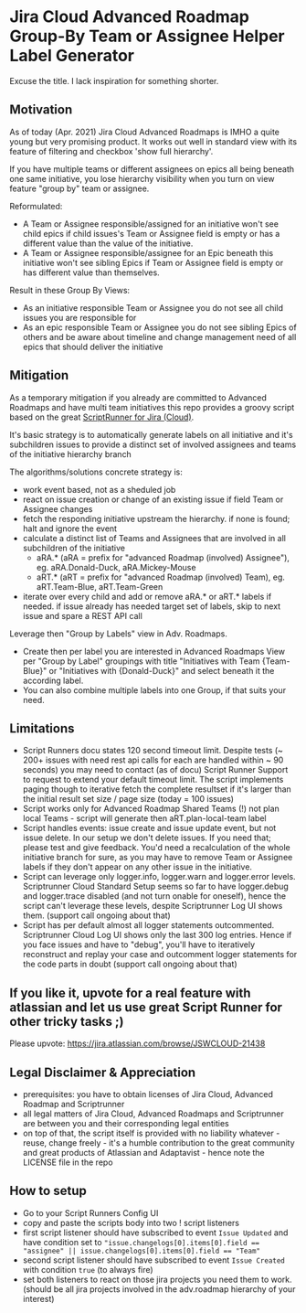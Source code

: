 # Jira Cloud Advanced Roadmap Group-By Team or Assignee Helper Label Generator
Excuse the title. I lack inspiration for something shorter.

## Motivation
As of today (Apr. 2021) Jira Cloud Advanced Roadmaps is IMHO a quite young but very promising product.
It works out well in standard view with its feature of filtering and checkbox 'show full hierarchy'.

If you have multiple teams or different assignees on epics all being beneath one same initiative, you lose hierarchy visibility when you turn on view feature "group by" team or assignee.

Reformulated:
* A Team or Assignee responsible/assigned for an initiative won't see child epics if child issues's Team or Assignee field is empty or has a different value than the value of the initiative.
* A Team or Assignee responsible/assignee for an Epic beneath this initiative won't see sibling Epics if Team or Assignee field is empty or has different value than themselves.

Result in these Group By Views:
* As an initiative responsible Team or Assignee you do not see all child issues you are responsible for
* As an epic responsible Team or Assignee you do not see sibling Epics of others and be aware about timeline and change management need of all epics that should deliver the initiative

## Mitigation
As a temporary mitigation if you already are committed to Advanced Roadmaps and have multi team initiatives this repo provides a groovy script based on the great [ScriptRunner for Jira (Cloud)](https://marketplace.atlassian.com/apps/6820/scriptrunner-for-jira?hosting=cloud&tab=overview).

It's basic strategy is to automatically generate labels on all initiative and it's subchildren issues to provide a distinct set of involved assignees and teams of the initiative hierarchy branch

The algorithms/solutions concrete strategy is:
* work event based, not as a sheduled job
* react on issue creation or change of an existing issue if field Team or Assignee changes
* fetch the responding initiative upstream the hierarchy. if none is found; halt and ignore the event
* calculate a distinct list of Teams and Assignees that are involved in all subchildren of the initiative
  * aRA.* (aRA = prefix for "advanced Roadmap (involved) Assignee"), eg. aRA.Donald-Duck, aRA.Mickey-Mouse
  * aRT.* (aRT = prefix for "advanced Roadmap (involved) Team), eg. aRT.Team-Blue, aRT.Team-Green
* iterate over every child and add or remove aRA.* or aRT.* labels if needed. if issue already has needed target set of labels, skip to next issue and spare a REST API call

Leverage then "Group by Labels" view in Adv. Roadmaps.
* Create then per label you are interested in Advanced Roadmaps View per "Group by Label" groupings with title "Initiatives with Team {Team-Blue}" or "Initiatives with {Donald-Duck}" and select beneath it the according label.
* You can also combine multiple labels into one Group, if that suits your need.

## Limitations
* Script Runners docu states 120 second timeout limit. Despite tests (~ 200+ issues with need rest api calls for each are handled within ~ 90 seconds) you may need to contact (as of docu) Script Runner Support to request to extend your default timeout limit. The script implements paging though to iterative fetch the complete resultset if it's larger than the initial result set size / page size (today = 100 issues)
* Script works only for Advanced Roadmap Shared Teams (!) not plan local Teams - script will generate then aRT.plan-local-team label
* Script handles events: issue create and issue update event, but not issue delete. In our setup we don't delete issues. If you need that; please test and give feedback. You'd need a recalculation of the whole initiative branch for sure, as you may have to remove Team or Assignee labels if they don't appear on any other issue in the initiative.
* Script can leverage only logger.info, logger.warn and logger.error levels. Scriptrunner Cloud Standard Setup seems so far to have logger.debug and logger.trace disabled (and not turn onable for oneself), hence the script can't leverage these levels, despite Scriptrunner Log UI shows them. (support call ongoing about that)
* Script has per default almost all logger statements outcommented. Scriptrunner Cloud Log UI shows only the last 300 log entries. Hence if you face issues and have to "debug", you'll have to iteratively reconstruct and replay your case and outcomment logger statements for the code parts in doubt (support call ongoing about that)

## If you like it, upvote for a real feature with atlassian and let us use great Script Runner for other tricky tasks ;)
Please upvote: https://jira.atlassian.com/browse/JSWCLOUD-21438

## Legal Disclaimer & Appreciation
* prerequisites: you have to obtain licenses of Jira Cloud, Advanced Roadmap and Scriptrunner
* all legal matters of Jira Cloud, Advanced Roadmaps and Scriptrunner are between you and their corresponding legal entities
* on top of that, the script itself is provided with no liability whatever - reuse, change freely - it's a humble contribution to the great community and great products of Atlassian and Adaptavist - hence note the LICENSE file in the repo

## How to setup
* Go to your Script Runners Config UI
* copy and paste the scripts body into two ! script listeners
* first script listener should have subscribed to event ``Issue Updated`` and have condition set to ```"issue.changelogs[0].items[0].field == "assignee" || issue.changelogs[0].items[0].field == "Team"```
* second script listener should have subscribed to event ``Issue Created`` with condition `true` (to always fire)
* set both listeners to react on those jira projects you need them to work. (should be all jira projects involved in the adv.roadmap hierarchy of your interest)
